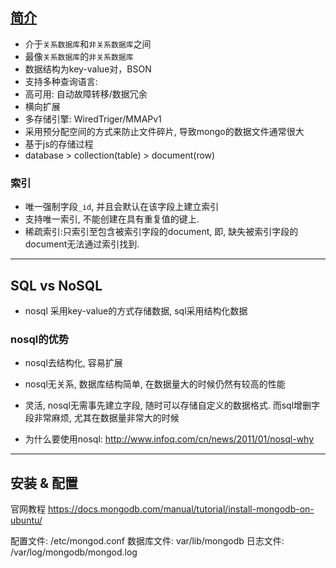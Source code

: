 ## [简介](https://docs.mongodb.com/manual/introduction/)
* 介于`关系数据库`和`非关系数据库`之间
* 最像`关系数据库`的`非关系数据库`
* 数据结构为key-value对，BSON
* 支持多种查询语言:
* 高可用: 自动故障转移/数据冗余
* 横向扩展
* 多存储引擎: WiredTriger/MMAPv1
* 采用预分配空间的方式来防止文件碎片, 导致mongo的数据文件通常很大
* 基于js的存储过程
* database > collection(table) > document(row)

### 索引
* 唯一强制字段`_id`, 并且会默认在该字段上建立索引
* 支持唯一索引, 不能创建在具有重复值的键上.
* 稀疏索引:只索引至包含被索引字段的document, 即, 缺失被索引字段的document无法通过索引找到.

---
## SQL vs NoSQL
* nosql 采用key-value的方式存储数据, sql采用结构化数据

### nosql的优势
* nosql去结构化, 容易扩展
* nosql无关系, 数据库结构简单, 在数据量大的时候仍然有较高的性能
* 灵活, nosql无需事先建立字段, 随时可以存储自定义的数据格式. 而sql增删字段非常麻烦, 尤其在数据量非常大的时候

* 为什么要使用nosql: http://www.infoq.com/cn/news/2011/01/nosql-why

---
## 安装 & 配置
官网教程 https://docs.mongodb.com/manual/tutorial/install-mongodb-on-ubuntu/

配置文件: /etc/mongod.conf
数据库文件: var/lib/mongodb
日志文件: /var/log/mongodb/mongod.log
